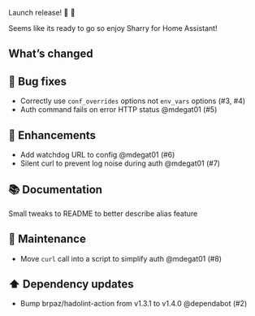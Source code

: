Launch release! 🎉 🎉 

Seems like its ready to go so enjoy Sharry for Home Assistant!

## What’s changed
## 🐛 Bug fixes

- Correctly use `conf_overrides` options not `env_vars` options (#3, #4)
- Auth command fails on error HTTP status @mdegat01 (#5)

## 🚀 Enhancements

- Add watchdog URL to config @mdegat01 (#6)
- Silent curl to prevent log noise during auth @mdegat01 (#7)

## 📚 Documentation

Small tweaks to README to better describe alias feature

## 🧰 Maintenance

- Move `curl` call into a script to simplify auth @mdegat01 (#8)

## ⬆️ Dependency updates

- Bump brpaz/hadolint-action from v1.3.1 to v1.4.0 @dependabot (#2)


